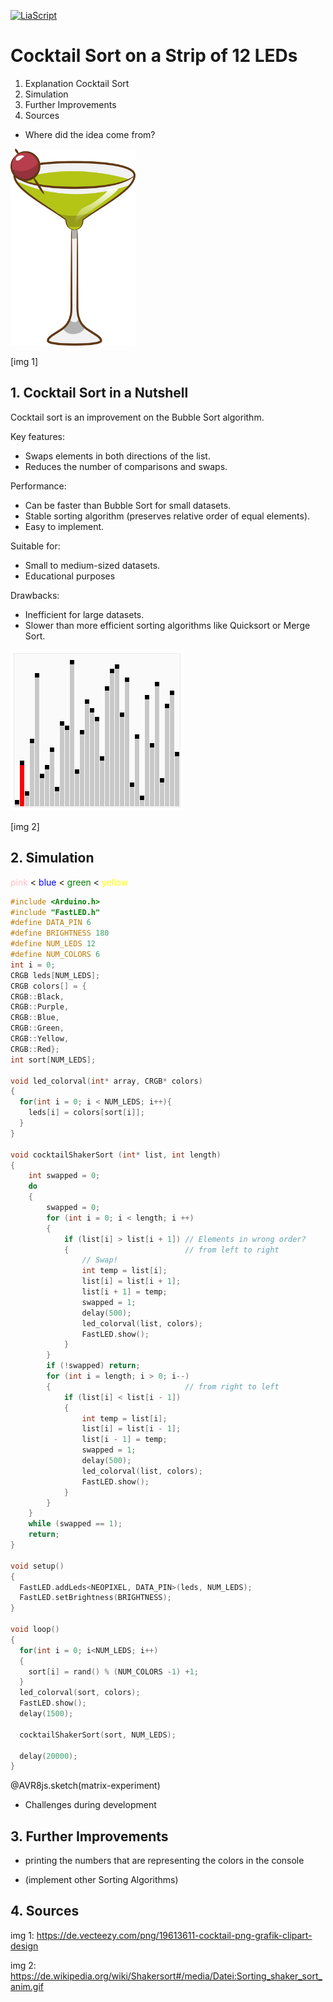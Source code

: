 <!--

author:   
version:  0.1.0
language: EN
narrator: US English Female Female

import: https://raw.githubusercontent.com/liaTemplates/AVR8js/main/README.md
import: https://raw.githubusercontent.com/liascript-templates/plantUML/master/README.md
import: https://github.com/liascript/CodeRunner

-->

[![LiaScript](https://raw.githubusercontent.com/LiaScript/LiaScript/master/badges/course.svg)](https://liascript.github.io/course/?https://github.com/HansGrundig/ROB-Cocktailsort/blob/main/README.md)

# Cocktail Sort on a Strip of 12 LEDs

1. Explanation Cocktail Sort
2. Simulation
3. Further Improvements
4. Sources

- Where did the idea come from?

<img src="./img/Cocktail.png" width="200">

[img 1]


## 1. Cocktail Sort in a Nutshell

Cocktail sort is an improvement on the Bubble Sort algorithm.

Key features:

- Swaps elements in both directions of the list.
- Reduces the number of comparisons and swaps.

Performance:

- Can be faster than Bubble Sort for small datasets.
- Stable sorting algorithm (preserves relative order of equal elements).
- Easy to implement.

Suitable for:

- Small to medium-sized datasets.
- Educational purposes

Drawbacks:

- Inefficient for large datasets.
- Slower than more efficient sorting algorithms like        Quicksort or Merge Sort.

<img src="./img/Animation.gif" alt="Cocktail Sort Animation">

[img 2]




## 2. Simulation

<span style="color:pink">
pink
</span>
<
<span style="color:blue">
blue
</span>
<
<span style="color:green">
green
</span>
<
<span style="color:yellow">
yellow
</span>


<div id="matrix-experiment">
<wokwi-neopixel-matrix pin="6" cols="12" rows="1"></wokwi-neopixel-matrix>
<span id="simulation-time"></span>
</div>

```cpp             Cocktail Sort Simulation
#include <Arduino.h>
#include "FastLED.h"
#define DATA_PIN 6
#define BRIGHTNESS 180
#define NUM_LEDS 12
#define NUM_COLORS 6
int i = 0;
CRGB leds[NUM_LEDS];
CRGB colors[] = {
CRGB::Black,
CRGB::Purple,
CRGB::Blue,
CRGB::Green,
CRGB::Yellow,
CRGB::Red};
int sort[NUM_LEDS];

void led_colorval(int* array, CRGB* colors)
{
  for(int i = 0; i < NUM_LEDS; i++){
    leds[i] = colors[sort[i]];
  }
}

void cocktailShakerSort (int* list, int length)
{
    int swapped = 0;
    do
    {
        swapped = 0;
        for (int i = 0; i < length; i ++)
        {
            if (list[i] > list[i + 1]) // Elements in wrong order?
            {                          // from left to right
                // Swap!
                int temp = list[i];
                list[i] = list[i + 1];
                list[i + 1] = temp;
                swapped = 1;
                delay(500); 
                led_colorval(list, colors);
                FastLED.show(); 
            }
        }
        if (!swapped) return;
        for (int i = length; i > 0; i--)
        {                              // from right to left
            if (list[i] < list[i - 1])
            {
                int temp = list[i];
                list[i] = list[i - 1];
                list[i - 1] = temp;
                swapped = 1;
                delay(500); 
                led_colorval(list, colors);
                FastLED.show(); 
            }
        }
    }
    while (swapped == 1);
    return;
}

void setup()
{
  FastLED.addLeds<NEOPIXEL, DATA_PIN>(leds, NUM_LEDS);
  FastLED.setBrightness(BRIGHTNESS);
}

void loop()
{
  for(int i = 0; i<NUM_LEDS; i++)
  {
    sort[i] = rand() % (NUM_COLORS -1) +1;
  }
  led_colorval(sort, colors);
  FastLED.show();
  delay(1500);

  cocktailShakerSort(sort, NUM_LEDS);
  
  delay(20000);
}
```
@AVR8js.sketch(matrix-experiment)

- Challenges during development

## 3. Further Improvements

- printing the numbers that are representing the colors in the console

- (implement other Sorting Algorithms) 


## 4. Sources

img 1: https://de.vecteezy.com/png/19613611-cocktail-png-grafik-clipart-design

img 2: https://de.wikipedia.org/wiki/Shakersort#/media/Datei:Sorting_shaker_sort_anim.gif 

